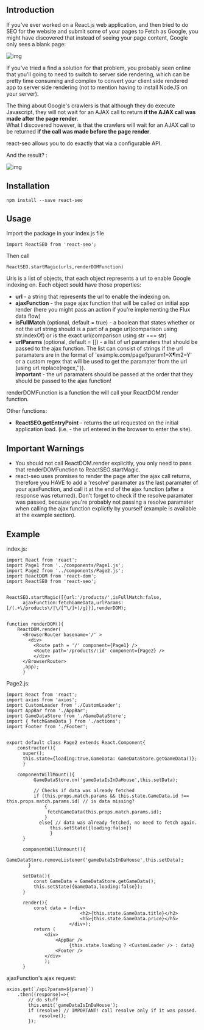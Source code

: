 
<h2>Introduction</h2>

If you've ever worked on a React.js web application, and then tried to do SEO for the website and submit some of your pages to Fetch as Google,
you might have discovered that instead of seeing your page content, Google only sees a blank page:

![img](http://i.imgur.com/UEPKe6P.png)


If you've tried a find a solution for that problem, you probably seen online that you'll going to need to switch to server side rendering,
which can be pretty time consuming and complex to convert your client side rendered app to server side rendering (not to mention having
to install NodeJS on your server).

The thing about Google's crawlers is that although they do execute Javascript,
they will not wait for an AJAX call to return <strong>if the AJAX call was made after the page render</strong>.<br />
What I discovered however, is that the crawlers will wait for an AJAX call to be returned <strong>if the call was made before the page render</strong>.

react-seo allows you to do exactly that via a configurable API.

And the result? :

![img](http://i.imgur.com/xuIdKME.png)

<h2>Installation</h2>

    npm install --save react-seo


<h2>Usage</h2>

Import the package in your index.js file

    import ReactSEO from 'react-seo';

Then call

    ReactSEO.startMagic(urls,renderDOMFunction)


Urls is a list of objects, that each object represents a url to enable Google indexing on.
Each object sould have those properties:
<ul>
<li><strong>url</strong> - a string that represents the url to enable the indexing on.</li>
<li><strong>ajaxFunction</strong> - the page ajax function that will be called on initial app render 
(here you might pass an action if you're implementing the Flux data flow)</li>
<li><strong>isFullMatch</strong> (optional, default = true) - a boolean that states whether or not the url string should is a part of
a page url(comparison using str.indexOf) or is the exact url(comparison using str === str)</li>
<li><strong>urlParams</strong> (optional, default = []) - a list of url paramaters that should be passed to the ajax function.
The list can consist of strings if the url paramaters are in the format of 'example.com/page?param1=X&param2=Y'
or a custom regex that will be used to get the paramater from the url (using url.replace(regex,'')).
<br /><strong>Important</strong> - the url paramaters should be passed at the order that they should be passed to the ajax function!</li>
</ul>



renderDOMFunction is a function the will call your ReactDOM.render function.

Other functions:
<ul>
<li><strong>ReactSEO.getEntryPoint</strong> - returns the url requested on the initial application load.
(i.e. - the url entered in the browser to enter the site).<br /> 
</li>

</ul>


<h2>Important Warnings</h2>
<ul>
<li>You should not call ReactDOM.render explicitly, you only need to pass that renderDOMFunction to ReactSEO.startMagic.</li>
<li>react-seo uses promises to render the page after the ajax call returns,
therefore you HAVE to add a 'resolve' paramater as the last paramater of your ajaxFunction, and call it at the end of
the ajax function (after a response was returned). Don't forget to check if the resolve paramater was passed,
because you're probably not passing a resolve paramater when calling the ajax function explictly by yourself (example is available at the example section).</li>
</ul>


<h2>Example</h2>

index.js:

    import React from 'react';
    import Page1 from '../components/Page1.js';
    import Page2 from '../components/Page2.js';
    import ReactDOM from 'react-dom';
    import ReactSEO from 'react-seo';
    
    
    ReactSEO.startMagic([{url:'/products/',isFullMatch:false,
	      ajaxFunction:fetchGameData,urlParams:[/(.+\/products\/|\/[^\/]+)/g]}],renderDOM);
    
    
    function renderDOM(){
        ReactDOM.render(
          <BrowserRouter basename='/' >
            <div>
              <Route path = '/' component={Page1} />
              <Route path='/products/:id' component={Page2} />
              </div>
          </BrowserRouter>
          ,app);
          }


Page2.js:

    import React from 'react'; 
    import axios from 'axios';
    import CustomLoader from './CustomLoader';
    import AppBar from './AppBar';
    import GameDataStore from './GameDataStore';
    import { fetchGameData } from './actions';
    import Footer from './Footer';
    
    
    export default class Page2 extends React.Component{
        constructor(){
          super();
          this.state={loading:true,GameData: GameDataStore.getGameData()};
          }
        
        componentWillMount(){
              GameDataStore.on('gameDataIsInDaHouse',this.setData);
              
              // Checks if data was already fetched
              if (this.props.match.params && this.state.GameData.id !== this.props.match.params.id) // is data missing?
                  {
                   fetchGameData(this.props.match.params.id);
                  }
                else{ // data was already fetched, no need to fetch again.
                    this.setState({loading:false})
                    }
          }
          
          componentWillUnmount(){
              GameDataStore.removeListener('gameDataIsInDaHouse',this.setData);
            }
          
          setData(){
              const GameData = GameDataStore.getGameData();
              this.setState({GameData,loading:false});
          }
          
          render(){
              const data = (<div>
                               <h2>{this.state.GameData.title}</h2>
                               <h5>{this.state.GameData.price}</h5>
                           </div>);
              return (
                  <div>
                      <AppBar />
                           {this.state.loading ? <CustomLoader /> : data}
                      <Footer />
                  </div>
                  );
          }


ajaxFunction's ajax request:

    axios.get(`/api?param=${param}`)
		.then((response)=>{
			// do stuff
			this.emit('gameDataIsInDaHouse');
			if (resolve) // IMPORTANT! call resolve only if it was passed.
				resolve();
			});


